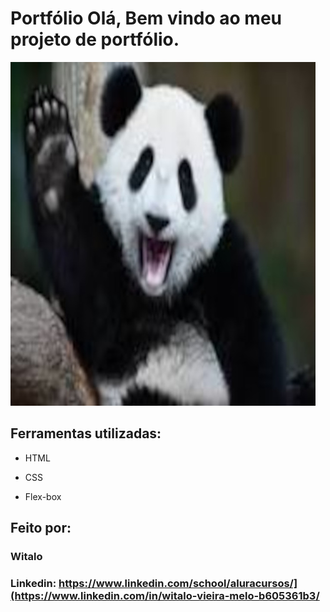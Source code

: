 # Portfólio Olá, Bem vindo ao meu projeto de portfólio.

![image](https://github.com/witalomelo/portfolio/blob/aa24b8c53ebf4031db28ec3e26fc274830f2ddae/panda.jpeg)

## Ferramentas utilizadas:

* HTML

* CSS

* Flex-box

## Feito por:

### Witalo

### Linkedin: https://www.linkedin.com/school/aluracursos/](https://www.linkedin.com/in/witalo-vieira-melo-b605361b3/

```
